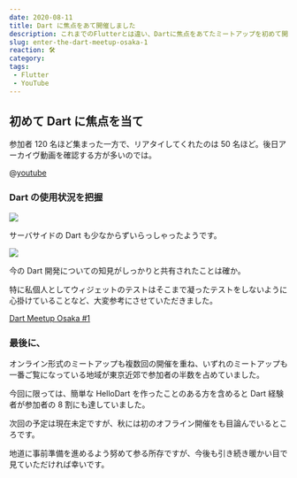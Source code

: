 ```yaml
---
date: 2020-08-11
title: Dart に焦点をあて開催しました
description: これまでのFlutterとは違い、Dartに焦点をあてたミートアップを初めて開催しました。
slug: enter-the-dart-meetup-osaka-1
reaction: 🛠
category: 
tags: 
 - Flutter
 - YouTube
---
```


## 初めて Dart に焦点を当て

参加者 120 名ほど集まった一方で、リアタイしてくれたのは 50 名ほど。後日アーカイヴ動画を確認する方が多いのでは。

@[youtube](e79QGqUDfw4)

### Dart の使用状況を把握

![](https://i.imgur.com/qCaQSut.jpg)

サーバサイドの Dart も少なからずいらっしゃったようです。

![](https://i.imgur.com/vVwI2PL.jpg)

今の Dart 開発についての知見がしっかりと共有されたことは確か。

特に私個人としてウィジェットのテストはそこまで凝ったテストをしないように心掛けていることなど、大変参考にさせていただきました。

[Dart Meetup Osaka #1](https://flutter-osaka.netlify.app/meetup/osaka.html#dart-meetup-osaka-1)

### 最後に、

オンライン形式のミートアップも複数回の開催を重ね、いずれのミートアップも一番ご覧になっている地域が東京近郊で参加者の半数を占めていました。

今回に限っては、簡単な HelloDart を作ったことのある方を含めると Dart 経験者が参加者の 8 割にも達していました。

次回の予定は現在未定ですが、秋には初のオフライン開催をも目論んでいるところです。

地道に事前準備を進めるよう努めて参る所存ですが、今後も引き続き暖かい目で見ていただければ幸いです。
